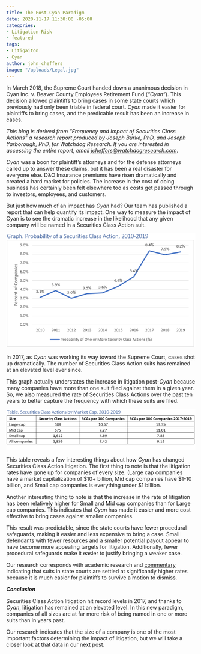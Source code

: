 ```yaml
---
title: The Post-Cyan Paradigm
date: 2020-11-17 11:30:00 -05:00
categories:
- Litigation Risk
- featured
tags:
- Litigaiton
- Cyan
author: john_cheffers
image: "/uploads/Legal.jpg"
---
```


In March 2018, the Supreme Court handed down a unanimous decision in Cyan Inc. v. Beaver County Employees Retirement Fund (*“Cyan”*). This decision allowed plaintiffs to bring cases in some state courts which previously had only been triable in federal court. *Cyan* made it easier for plaintiffs to bring cases, and the predicable result has been an increase in cases.

*This blog is derived from “Frequency and Impact of Securities Class Actions" a research report produced by Joseph Burke, PhD, and Joseph Yarborough, PhD, for Watchdog Research. If you are interested in accessing the entire report, email [jcheffers@watchdogresearch.com](mailto:jcheffers@watchdogresearch.com).*

*Cyan* was a boon for plaintiff’s attorneys and for the defense attorneys called up to answer these claims, but it has been a real disaster for everyone else. D&O Insurance premiums have risen dramatically and created a hard market for policies. The increase in the cost of doing business has certainly been felt elsewhere too as costs get passed through to investors, employees, and customers.

But just how much of an impact has *Cyan* had? Our team has published a report that can help quantify its impact. One way to measure the impact of Cyan is to see the dramatic increase in the likelihood that any given company will be named in a Securities Class Action suit.

![Probability of Litigaiton.png](/uploads/Probability%20of%20Litigaiton.png)

In 2017, as *Cyan* was working its way toward the Supreme Court, cases shot up dramatically. The number of Securities Class Action suits has remained at an elevated level ever since.

This graph actually understates the increase in litigation post-*Cyan* because many companies have more than one suit filed against them in a given year. So, we also measured the rate of Securities Class Actions over the past ten years to better capture the frequency with which these suits are filed.

![SCA rates.png](/uploads/SCA%20rates.png)

This table reveals a few interesting things about how *Cyan* has changed Securities Class Action litigation. The first thing to note is that the litigation rates have gone up for companies of every size. (Large cap companies have a market capitalization of $10\+ billion, Mid cap companies have $1-10 billion, and Small cap companies is everything under $1 billion.

Another interesting thing to note is that the increase in the rate of litigation has been relatively higher for Small and Mid cap companies than for Large cap companies. This indicates that *Cyan* has made it easier and more cost effective to bring cases against smaller companies.

This result was predictable, since the state courts have fewer procedural safeguards, making it easier and less expensive to bring a case. Small defendants with fewer resources and a smaller potential payout appear to have become more appealing targets for litigation. Additionally, fewer procedural safeguards make it easier to justify bringing a weaker case.

Our research corresponds with academic research and [commentary](https://www.dandodiary.com/2020/06/articles/securities-litigation/the-post-cyan-section-11-litigation-environment/) indicating that suits in state courts are settled at significantly higher rates because it is much easier for plaintiffs to survive a motion to dismiss.

***Conclusion***

Securities Class Action litigation hit record levels in 2017, and thanks to *Cyan*, litigation has remained at an elevated level. In this new paradigm, companies of all sizes are at far more risk of being named in one or more suits than in years past.

Our research indicates that the size of a company is one of the most important factors determining the impact of litigation, but we will take a closer look at that data in our next post.